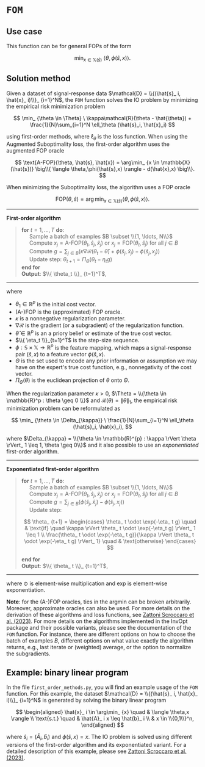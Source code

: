 # `FOM`

## Use case

This function can be for general FOPs of the form

$$
\min_ {x \in \mathbb{X}(\hat{s})} \ \langle \theta,\phi(\hat{s},x) \rangle .
$$

## Solution method

Given a dataset of signal-response data $\mathcal{D} = \\{(\hat{s}_ i, \hat{x}_ i)\\}_ {i=1}^N$,  the `FOM` function solves the IO problem by minimizing the empirical risk minimization problem

$$
\min_ {\theta \in \Theta} \ \kappa\mathcal{R}(\theta - \hat{\theta}) + \frac{1}{N}\sum_{i=1}^N \ell_\theta (\hat{s}_i, \hat{x}_i)
$$

using first-order methods, where $\ell_\theta$ is the loss function. When using the Augmented Suboptimality loss, the first-order algorithm uses the augmented FOP oracle

$$
\text{A-FOP}(\theta, \hat{s}, \hat{x}) = \arg\min_ {x \in \mathbb{X}(\hat{s})} \big\\{ \langle \theta,\phi(\hat{s},x) \rangle  - d(\hat{x},x) \big\\}.
$$

When minimizing the Suboptimality loss, the algorithm uses a FOP oracle

$$
\text{FOP}(\theta, \hat{s}) = \arg\min_ {x \in \mathbb{X}(\hat{s})} \langle \theta,\phi(\hat{s},x) \rangle.
$$
___
**First-order algorithm**
> **for** $t=1, \ldots, T$ **do**:  
> $\quad$ Sample a batch of examples  $B \subset \\{1, \ldots, N\\}$  
> $\quad$ Compute $x_ j = \text{A-FOP}(\theta_ t, \hat{s}_ j, \hat{x}_ j)$ or $x_ j = \text{FOP}(\theta_ t, \hat{s}_ j)$ for all $j \in B$  
> $\quad$ Compute $g = \sum_ {j \in B} \left( \kappa \nabla\mathcal{R}(\theta_ t - \hat{\theta}) + \phi(\hat{s}_ j,\hat{x}_ j) - \phi(\hat{s}_ j,x_ j) \right)$  
> $\quad$ Update step: $\theta_ {t+1} = \Pi_ \Theta \left( \theta_ t - \eta_ t g  \right)$  
> **end for**  
> **Output**: $\\{ \theta_t \\}_ {t=1}^T$,
___

where
- $\theta_ 1 \in \mathbb{R}^p$ is the initial cost vector.
- (A-)FOP is the (approximated) FOP oracle.
- $\kappa$ is a nonnegative regularization parameter.
- $\nabla\mathcal{R}$ is the gradient (or a subgradient) of the regularization function.
- $\hat{\theta} \in \mathbb{R}^p$ is an a priory belief or estimate of the true cost vector.
- $\\{ \eta_t \\}_{t=1}^T$ is the step-size sequence.
- $\phi: \mathbb{S} \times \mathbb{X} \to \mathbb{R}^p$ is the feature mapping, which maps a signal-response pair $(\hat{s},x)$ to a feature vector $\phi(\hat{s},x)$.
- $\Theta$ is the set used to encode any prior information or assumption we may have on the expert's true cost function, e.g., nonnegativity of the cost vector.
- $\Pi_\Theta(\theta)$ is the euclidean projection of $\theta$ onto $\Theta$.

When the regularization parameter $\kappa > 0$, $\Theta = \\{\theta \in \mathbb{R}^p : \theta \geq 0 \\}$ and $\mathcal{R}(\theta) = \rVert \theta \rVert_ 1$, the empirical risk minimization problem can be reformulated as

$$
\min_ {\theta \in \Delta_{\kappa}} \ \frac{1}{N}\sum_{i=1}^N \ell_\theta (\hat{s}_i, \hat{x}_i),
$$

where $\Delta_{\kappa} = \\{\theta \in \mathbb{R}^{p} : \kappa \rVert \theta \rVert_ 1 \leq 1, \theta \geq 0\\}$ and it also possible to use an *exponentiated* first-order algorithm.
___
**Exponentiated first-order algorithm**
> **for** $t=1, \ldots, T$ **do**:  
> $\quad$ Sample a batch of examples  $B \subset \\{1, \ldots, N\\}$  
> $\quad$ Compute $x_ j = \text{A-FOP}(\theta_ t, \hat{s}_ j, \hat{x}_ j)$ or $x_ j = \text{FOP}(\theta_ t, \hat{s}_ j)$ for all $j \in B$  
> $\quad$ Compute $g = \sum_ {j \in B} \big( \phi(\hat{s}_ j,\hat{x}_ j) - \phi(\hat{s}_ j,x_ j) \big)$  
> $\quad$ Update step:  
>
>$$
\theta_ {t+1} =
\begin{cases}
\theta_ t \odot \exp(-\eta_ t g) \quad & \text{if} \quad \kappa \rVert \theta_ t \odot \exp(-\eta_t g) \rVert_ 1 \leq 1 \\
\frac{\theta_ t \odot \exp(-\eta_ t g)}{\kappa \rVert \theta_ t \odot \exp(-\eta_ t g) \rVert_ 1} \quad & \text{otherwise}
\end{cases}
$$
>
> **end for**  
> **Output**: $\\{ \theta_ t \\}_ {t=1}^T$,
___
where $\odot$ is element-wise multiplication and $\text{exp}$ is element-wise exponentiation.

**Note**: for the (A-)FOP oracles, ties in the argmin can be broken arbitrarily. Moreover, approximate oracles can also be used. For more details on the derivation of these algorithms and loss functions, see [Zattoni Scroccaro et al. (2023)](https://arxiv.org/abs/2305.07730). For more details on the algorithms implemented in the InvOpt package and their possible variants, please see the documentation of the `FOM` function. For instance, there are different options on how to choose the batch of examples $B$, different options on what value exactly the algorithm returns, e.g., last iterate or (weighted) average, or the option to normalize the subgradients.

## Example: binary linear program

In the file `first_order_methods.py`, you will find an example usage of the `FOM` function. For this example, the dataset $\mathcal{D} = \\{(\hat{s}_ i, \hat{x}_ i)\\}_ {i=1}^N$ is generated by solving the binary linear program

$$
\begin{aligned}
\hat{x}_ i \in \arg\min_ {x} \quad &  \langle \theta,x \rangle \\
\text{s.t.} \quad & \hat{A}_ i x \leq \hat{b}_ i \\
& x \in \\{0,1\\}^n,
\end{aligned}
$$

where $\hat{s}_ i = (\hat{A}_ i, \hat{b}_ i)$ and $\phi(\hat{s},x)=x$. The IO problem is solved using different versions of the first-order algorithm and its exponentiated variant. For a detailed description of this example, please see [Zattoni Scroccaro et al. (2023)](https://arxiv.org/abs/2305.07730).